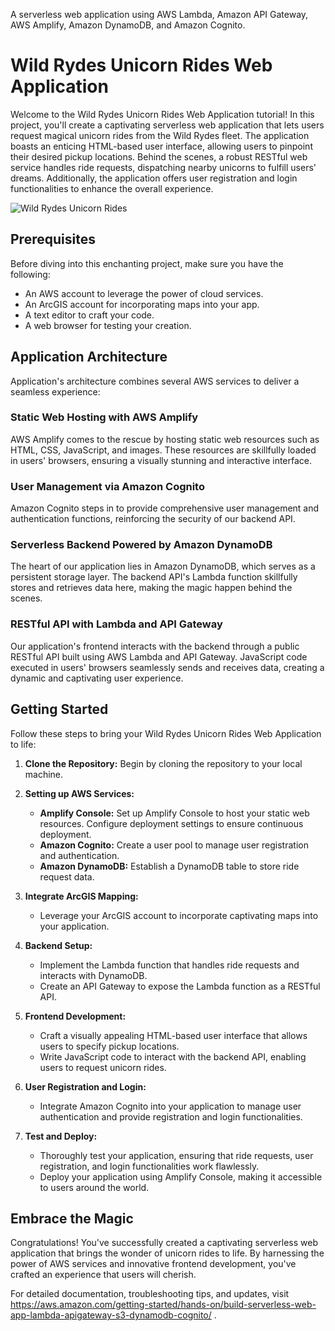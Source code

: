 
A serverless web application using AWS Lambda, Amazon API Gateway, AWS Amplify, Amazon DynamoDB, and Amazon Cognito.
# Wild Rydes Unicorn Rides Web Application

Welcome to the Wild Rydes Unicorn Rides Web Application tutorial! In this project, you'll create a captivating serverless web application that lets users request magical unicorn rides from the Wild Rydes fleet. The application boasts an enticing HTML-based user interface, allowing users to pinpoint their desired pickup locations. Behind the scenes, a robust RESTful web service handles ride requests, dispatching nearby unicorns to fulfill users' dreams. Additionally, the application offers user registration and login functionalities to enhance the overall experience.

![Wild Rydes Unicorn Rides](insert_image_url_here)

## Prerequisites

Before diving into this enchanting project, make sure you have the following:

- An AWS account to leverage the power of cloud services.
- An ArcGIS account for incorporating maps into your app.
- A text editor to craft your code.
- A web browser for testing your creation.

## Application Architecture

Application's architecture combines several AWS services to deliver a seamless experience:

### Static Web Hosting with AWS Amplify

AWS Amplify comes to the rescue by hosting static web resources such as HTML, CSS, JavaScript, and images. These resources are skillfully loaded in users' browsers, ensuring a visually stunning and interactive interface.

### User Management via Amazon Cognito

Amazon Cognito steps in to provide comprehensive user management and authentication functions, reinforcing the security of our backend API.

### Serverless Backend Powered by Amazon DynamoDB

The heart of our application lies in Amazon DynamoDB, which serves as a persistent storage layer. The backend API's Lambda function skillfully stores and retrieves data here, making the magic happen behind the scenes.

### RESTful API with Lambda and API Gateway

Our application's frontend interacts with the backend through a public RESTful API built using AWS Lambda and API Gateway. JavaScript code executed in users' browsers seamlessly sends and receives data, creating a dynamic and captivating user experience.

## Getting Started

Follow these steps to bring your Wild Rydes Unicorn Rides Web Application to life:

1. **Clone the Repository:** Begin by cloning the repository to your local machine.

2. **Setting up AWS Services:**
   - **Amplify Console:** Set up Amplify Console to host your static web resources. Configure deployment settings to ensure continuous deployment.
   - **Amazon Cognito:** Create a user pool to manage user registration and authentication.
   - **Amazon DynamoDB:** Establish a DynamoDB table to store ride request data.

3. **Integrate ArcGIS Mapping:**
   - Leverage your ArcGIS account to incorporate captivating maps into your application. 

4. **Backend Setup:**
   - Implement the Lambda function that handles ride requests and interacts with DynamoDB.
   - Create an API Gateway to expose the Lambda function as a RESTful API.

5. **Frontend Development:**
   - Craft a visually appealing HTML-based user interface that allows users to specify pickup locations.
   - Write JavaScript code to interact with the backend API, enabling users to request unicorn rides.

6. **User Registration and Login:**
   - Integrate Amazon Cognito into your application to manage user authentication and provide registration and login functionalities.

7. **Test and Deploy:**
   - Thoroughly test your application, ensuring that ride requests, user registration, and login functionalities work flawlessly.
   - Deploy your application using Amplify Console, making it accessible to users around the world.

## Embrace the Magic

Congratulations! You've successfully created a captivating serverless web application that brings the wonder of unicorn rides to life. By harnessing the power of AWS services and innovative frontend development, you've crafted an experience that users will cherish.

For detailed documentation, troubleshooting tips, and updates, visit https://aws.amazon.com/getting-started/hands-on/build-serverless-web-app-lambda-apigateway-s3-dynamodb-cognito/ .

